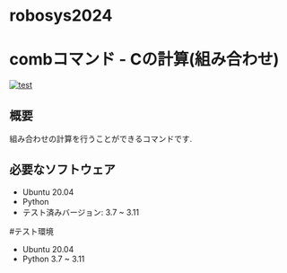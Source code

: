 # robosys2024

# combコマンド - Cの計算(組み合わせ)
[![test](https://github.com/Sora0616/robosys2024/actions/workflows/test.yml/badge.svg)](https://github.com/Sora0616/robosys2024/actions/workflows/test.yml)

## 概要
組み合わせの計算を行うことができるコマンドです.

## 必要なソフトウェア
- Ubuntu 20.04
- Python
 - テスト済みバージョン: 3.7 ~ 3.11

#テスト環境

- Ubuntu 20.04
- Python 3.7 ~ 3.11


